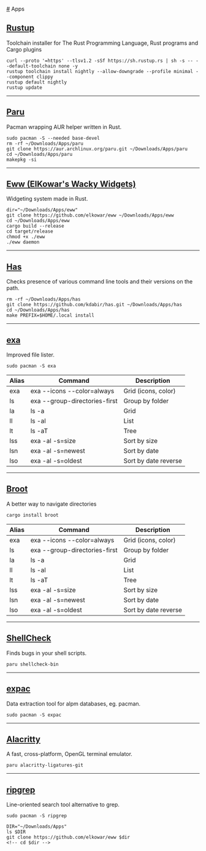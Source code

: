 [#](#) Apps

## [Rustup](https://reposhub.com/rust/development-tools/rust-lang-rustup.html)

Toolchain installer for The Rust Programming Language, Rust programs and Cargo
plugins

```#! /bin/sh
curl --proto '=https' --tlsv1.2 -sSf https://sh.rustup.rs | sh -s -- --default-toolchain none -y
rustup toolchain install nightly --allow-downgrade --profile minimal --component clippy
rustup default nightly
rustup update
```

---

## [Paru](https://github.com/morganamilo/paru)

Pacman wrapping AUR helper written in Rust.

```#! /bin/sh
sudo pacman -S --needed base-devel
rm -rf ~/Downloads/Apps/paru
git clone https://aur.archlinux.org/paru.git ~/Downloads/Apps/paru
cd ~/Downloads/Apps/paru
makepkg -si
```

---

## [Eww (ElKowar's Wacky Widgets)](https://elkowar.github.io/eww/main/)

Widgeting system made in Rust.

```#! /bin/sh
dir="~/Downloads/Apps/eww"
git clone https://github.com/elkowar/eww ~/Downloads/Apps/eww
cd ~/Downloads/Apps/eww
cargo build --release
cd target/release
chmod +x ./eww
./eww daemon
```

---

## [Has](https://github.com/kdabir/has)

Checks presence of various command line tools and their versions on the path.

```#! /bin/sh
rm -rf ~/Downloads/Apps/has
git clone https://github.com/kdabir/has.git ~/Downloads/Apps/has
cd ~/Downloads/Apps/has
make PREFIX=$HOME/.local install
```

---

## [exa](https://the.exa.website/)

Improved file lister.

```#! /bin/sh
sudo pacman -S exa
```

| Alias | Command                       | Description          |
| ----- | ----------------------------- | -------------------- |
| exa   | exa --icons --color=always    | Grid (icons, color)  |
| ls    | exa --group-directories-first | Group by folder      |
| la    | ls -a                         | Grid                 |
| ll    | ls -al                        | List                 |
| lt    | ls -aT                        | Tree                 |
| lss   | exa -al -s=size               | Sort by size         |
| lsn   | exa -al -s=newest             | Sort by date         |
| lso   | exa -al -s=oldest             | Sort by date reverse |

---

## [Broot](https://github.com/Canop/broot)

A better way to navigate directories

```#! /bin/sh
cargo install broot
```

| Alias | Command                       | Description          |
| ----- | ----------------------------- | -------------------- |
| exa   | exa --icons --color=always    | Grid (icons, color)  |
| ls    | exa --group-directories-first | Group by folder      |
| la    | ls -a                         | Grid                 |
| ll    | ls -al                        | List                 |
| lt    | ls -aT                        | Tree                 |
| lss   | exa -al -s=size               | Sort by size         |
| lsn   | exa -al -s=newest             | Sort by date         |
| lso   | exa -al -s=oldest             | Sort by date reverse |

---

## [ShellCheck](https://github.com/koalaman/shellcheck)

Finds bugs in your shell scripts.

```#! /bin/sh
paru shellcheck-bin
```

---

## [expac](https://github.com/falconindy/expac)

Data extraction tool for alpm databases, eg. pacman.

```#! /bin/sh
sudo pacman -S expac
```

---

## [Alacritty](https://github.com/alacritty/alacritty)

A fast, cross-platform, OpenGL terminal emulator.

```#! /bin/sh
paru alacritty-ligatures-git
```

---

## [ripgrep](https://github.com/BurntSushi/ripgrep)

Line-oriented search tool alternative to grep.

```#! /bin/sh
sudo pacman -S ripgrep
```

```#! /bin/sh
DIR="~/Downloads/Apps"
ls $DIR
git clone https://github.com/elkowar/eww $dir
<!-- cd $dir -->
```
